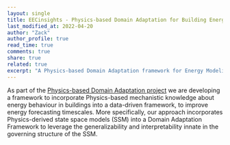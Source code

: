 ```yaml
---
layout: single
title: EECinsights - Physics-based Domain Adaptation for Building Energy Forecasting
last_modified_at: 2022-04-20
author: "Zack"
author_profile: true
read_time: true
comments: true
share: true
related: true
excerpt: "A Physics-based Domain Adaptation framework for Energy Modeling and Forecasting in Buildings."
---
```


As part of the [Physics-based Domain Adaptation project](https://eeci.github.io/home/docs/projects/stoch/statespace/) we are developing a framework to incorporate Physics-based mechanistic knowledge about energy behaviour in buildings into a data-driven framework, to improve energy forecasting timescales. More specifically, our approach incorporates Physics-derived state space models (SSM) into a Domain Adaptation Framework to leverage the generalizability and interpretability innate in the governing structure of the SSM.
